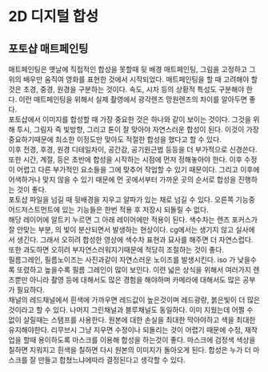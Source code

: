 # 2D 디지털 합성
## 포토샵 매트페인팅

매트페인팅은 옛날에 직접적인 합성을 못할때 뒷 배경 매트페인팅, 그림을 고정하고 그 위의 배우만 움직여 영화를 표현한 것에서 시작되었다. 
매트페인팅을 할 때 고려해야 할 것은 초경, 중경, 원경을 구분하는 것이다. 속도, 시차 등의 상황적 특성도 구분해야 한다. 
이런 매트페인팅을 위해서 실제 촬영에서 광각렌즈 망원렌즈의 차이를 알아두면 좋다.  
포토샵에서 이미지를 합성할 때 가장 중요한 것은 하나와 같이 보이는 것이다. 그것을 위해 투시, 그림자 즉 빛방향, 그리고 톤이 잘 맞아야 자연스러운 합성이 된다. 이것이 가장 중요하기때문에 
최소한 이정도만 맞아도 적절한 합성을 했다고 할 수 있다.  
이후 전경, 후경, 원경 디테일차이, 공간감, 공기원근법 등등을 더 부가적으로 신경쓴다. 또한 시간, 계절, 등은 초반에 합성을 시작하는 시점에 먼저 정해놓아야 한다. 이후 수정이 어렵고 다른 부가적인 요소들을 그에 맞추어 작업할 수 있기 때문이다. 그리고 이후에 어색하거나 맞지 않을 수 있기 때문에 먼 곳에서부터 가까운 곳의 순서로 합성을 진행하는 것이 좋다.  
포토샵 파일을 넘길 때 뒷배경을 지우고 알파가 있는 채로 넘길 수 있다. 오른쪽 기능중 어드저스트먼트에 있는 기능들은 한번 적용 후 저장시 되돌릴 수 없다.  
해당 레이어에 알트키 누르면 그 아래 레이어에만 적용이 된다.
색수차는 렌즈 포커스가 잘 안맞는 부분, 의 빛이 분산되면서 발생하는 현상이다. cg에서는 생기지 않고 실사에서 생긴다. 그래서 오히려 합성한 영상에 색수차 표현과 묘사를 해주면 더 자연스럽다. 또한 과도하면 오히려 부자연스러워지기때문에 적당히 조절하는 것이 좋다.  
필름그레인, 필름노이즈는 사진과같이 자연스러운 노이즈를 발생시킨다. iso 가 낮을수록 또렸하고 높을수록 필름 그레인이 많이 보인다. 이런 넓은 상식을 위해서 여러가지 렌즈뿐만 아니라 촬영 등에 대해서도 많은 경험을 해야하며 카메라에 대해서도 많은 공부가 필요하다.  
채널의 레드채널에서 흰색에 가까우면 레드값이 높은것이며 레드광량, 붉은빛이 더 많은것이라고 할 수 있다. 나머지 그린채널과 블루채널도 동일하다.
이미 지웠는데 어쩔 수 없이 살릴때는 스탬프를 사용한다. 원본에 대한 손실을 최대한 막아야하고 색을 최대한 유지해야한다. 리무브시 그냥 지우면 수정이나 되돌리는 것이 어렵기 때문에 수정, 재작업을 할때 용이하도록 마스크를 이용해 합성을 하는것이 좋다. 마스크에 검정색 색상을 칠하면 지워지고 흰색을 칠하면 다시 원본의 이미지가 돌아오게 된다. 합성은 누가 더 마스크를 잘 만들고 합쳤느냐에따라 결정된다고 생각할 수 있다.
